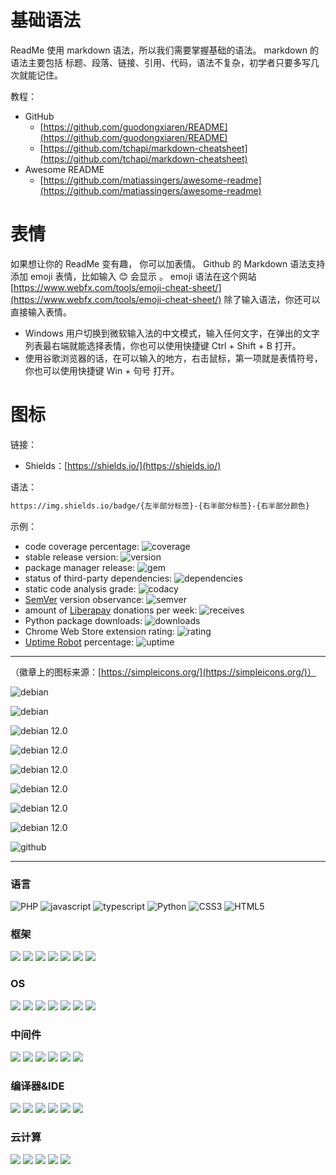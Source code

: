 # 基础语法
ReadMe 使用 markdown 语法，所以我们需要掌握基础的语法。
markdown 的语法主要包括 标题、段落、链接、引用、代码，语法不复杂，初学者只要多写几次就能记住。

教程：
- GitHub
    - [https://github.com/guodongxiaren/README](https://github.com/guodongxiaren/README)
    - [https://github.com/tchapi/markdown-cheatsheet](https://github.com/tchapi/markdown-cheatsheet)
- Awesome README
    - [https://github.com/matiassingers/awesome-readme](https://github.com/matiassingers/awesome-readme)

# 表情
如果想让你的 ReadMe 变有趣， 你可以加表情。
Github 的 Markdown 语法支持添加 emoji 表情，比如输入 :blush: 会显示 。
emoji 语法在这个网站 [https://www.webfx.com/tools/emoji-cheat-sheet/](https://www.webfx.com/tools/emoji-cheat-sheet/)
除了输入语法，你还可以直接输入表情。
- Windows 用户切换到微软输入法的中文模式，输入任何文字，在弹出的文字列表最右端就能选择表情，你也可以使用快捷键 Ctrl + Shift + B 打开。
- 使用谷歌浏览器的话，在可以输入的地方，右击鼠标，第一项就是表情符号，你也可以使用快捷键 Win + 句号 打开。
# 图标
链接：
- Shields：[https://shields.io/](https://shields.io/)

语法：
```bash
https://img.shields.io/badge/{左半部分标签}-{右半部分标签}-{右半部分颜色}
```

示例：

- code coverage percentage: ![coverage](https://img.shields.io/badge/coverage-80%25-yellowgreen)
- stable release version: ![version](https://img.shields.io/badge/version-1.2.3-blue)
- package manager release: ![gem](https://img.shields.io/badge/gem-2.2.0-blue)
- status of third-party dependencies: ![dependencies](https://img.shields.io/badge/dependencies-out%20of%20date-orange)
- static code analysis grade: ![codacy](https://img.shields.io/badge/codacy-B-green)
- [SemVer](https://semver.org/) version observance: ![semver](https://img.shields.io/badge/semver-2.0.0-blue)
- amount of [Liberapay](https://liberapay.com/) donations per week: ![receives](https://img.shields.io/badge/receives-2.00%20USD%2Fweek-yellow)
- Python package downloads: ![downloads](https://img.shields.io/badge/downloads-13k%2Fmonth-brightgreen)
- Chrome Web Store extension rating: ![rating](https://img.shields.io/badge/rating-★★★★☆-brightgreen)
- [Uptime Robot](https://uptimerobot.com) percentage: ![uptime](https://img.shields.io/badge/uptime-100%25-brightgreen)

----
（徽章上的图标来源：[https://simpleicons.org/](https://simpleicons.org/)）

![debian](https://img.shields.io/badge/debian-12.0-yellowgreen)

![debian](https://img.shields.io/badge/debian-12.0-yellowgreen?style=plastic&logo=debian)

![debian 12.0](https://img.shields.io/badge/debian-12.0-da282a?style=flat&logo=debian)

![debian 12.0](https://img.shields.io/badge/debian-12.0-da282a?style=flat-square)

![debian 12.0](https://img.shields.io/badge/debian-12.0-da282a?style=for-the-badge&logo=debian)

![debian 12.0](https://img.shields.io/badge/debian-12.0-da282a?style=popout&logo=debain)

![debian 12.0](https://img.shields.io/badge/debian-12.0-da282a?style=popout-square&logo=debain)

![debian 12.0](https://img.shields.io/badge/debian-12.0-da282a?style=social&logo=debian)

![github](https://img.shields.io/badge/ueincn-da282a?style=social&logo=github)

----

### 语言
![PHP](https://img.shields.io/badge/PHP-ccc.svg?logo=php&style=flat)
![javascript](https://img.shields.io/badge/Javascript-276DC3.svg?logo=javascript&style=flat)
![typescript](https://img.shields.io/badge/-TypeScript-007ACC.svg?logo=typescript&style=flat)
![Python](https://img.shields.io/badge/-Python-F9DC3E.svg?logo=python&style=flat)
![CSS3](https://img.shields.io/badge/-CSS3-1572B6.svg?logo=css3&style=flat)
![HTML5](https://img.shields.io/badge/-HTML5-333.svg?logo=html5&style=flat)
### 框架
<img src="https://img.shields.io/badge/-CakePHP-D3DC43.svg?logo=cakephp&style=flat">
<img src="https://img.shields.io/badge/-Rails-CC0000.svg?logo=rails&style=flat">
<img src="https://img.shields.io/badge/-Django-092E20.svg?logo=django&style=flat">
<img src="https://img.shields.io/badge/-Flask-000000.svg?logo=flask&style=flat">
<img src="https://img.shields.io/badge/-Bootstrap-563D7C.svg?logo=bootstrap&style=flat">
<img src="https://img.shields.io/badge/-React-555.svg?logo=react&style=flat">
<img src="https://img.shields.io/badge/-jQuery-0769AD.svg?logo=jquery&style=flat">

### OS
<img src="https://img.shields.io/badge/-Linux-6C6694.svg?logo=linux&style=flat">
<img src="https://img.shields.io/badge/-Ubuntu-6F52B5.svg?logo=ubuntu&style=flat">
<img src="https://img.shields.io/badge/-Windows-0078D6.svg?logo=windows&style=flat">
<img src="https://img.shields.io/badge/-RedHat-EE0000.svg?logo=red-hat&style=flat">
<img src="https://img.shields.io/badge/-Debian-A81D33.svg?logo=debian&style=flat">
<img src="https://img.shields.io/badge/-Raspberry%20Pi-C51A4A.svg?logo=raspberry-pi&style=flat">
<img src="https://img.shields.io/badge/-Arch%20Linux-EEE.svg?logo=arch-linux&style=flat">

### 中间件
<img src="https://img.shields.io/badge/-Apache-D22128.svg?logo=apache&style=flat">
<img src="https://img.shields.io/badge/-Nginx-bfcfcf.svg?logo=nginx&style=flat">
<img src="https://img.shields.io/badge/-Oracle-f80000.svg?logo=oracle&style=flat">
<img src="https://img.shields.io/badge/-Redis-D82C20.svg?logo=redis&style=flat">
<img src="https://img.shields.io/badge/-Elasticsearch-005571.svg?logo=elasticsearch&style=flat">
<img src="https://img.shields.io/badge/-PostgreSQL-336791.svg?logo=postgresql&style=flat">

### 编译器&IDE
<img src="https://img.shields.io/badge/-Visual%20Studio%20Code-007ACC.svg?logo=visual-studio-code&style=flat">
<img src="https://img.shields.io/badge/-Vim-019733.svg?logo=vim&style=flat">
<img src="https://img.shields.io/badge/-Emacs-EEE.svg?logo=spacemacs&style=flat">
<img src="https://img.shields.io/badge/-Atom-66595C.svg?logo=atom&style=flat">
<img src="https://img.shields.io/badge/-Xcode-EEE.svg?logo=xcode&style=flat">
<img src="https://img.shields.io/badge/-intellij%20IDEA-000.svg?logo=intellij-idea&style=flat">

### 云计算
<img src="https://img.shields.io/badge/-Amazon%20AWS-232F3E.svg?logo=amazon-aws&style=flat">
<img src="https://img.shields.io/badge/-Google%20Cloud-EEE.svg?logo=google-cloud&style=flat">
<img src="https://img.shields.io/badge/-Ansible-EE0000.svg?logo=ansible&style=flat">
<img src="https://img.shields.io/badge/-GitHub-181717.svg?logo=github&style=flat">
<img src="https://img.shields.io/badge/-Docker-EEE.svg?logo=docker&style=flat">
